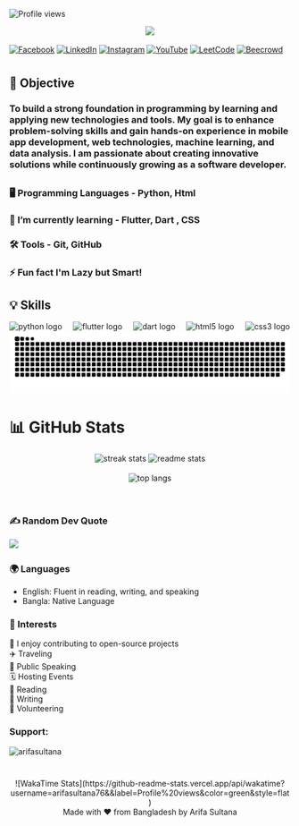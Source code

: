![Profile views](https://komarev.com/ghpvc/?username=arifasultana76&label=Profile%20views&color=green&style=flat)

<div align="center">
  <img src="https://readme-typing-svg.herokuapp.com?font=Poppins&size=40&color=00A2FF&weight=700&center=true&vCenter=true&width=500&height=50&lines=Hi+There!+👋;I'm+Arifa+Sultana!&pause=2000" />
</div>

[![Facebook](https://img.shields.io/badge/Facebook-1877F2?style=for-the-badge&logo=facebook&logoColor=white)](https://www.facebook.com/arifasultana76/)
[![LinkedIn](https://img.shields.io/badge/LinkedIn-0077B5?style=for-the-badge&logo=linkedin&logoColor=white)](https://www.linkedin.com/in/arifasultana76/)
[![Instagram](https://img.shields.io/badge/Instagram-E4405F?style=for-the-badge&logo=instagram&logoColor=white)](https://www.instagram.com/yourprofile)
[![YouTube](https://img.shields.io/badge/YouTube-FF0000?style=for-the-badge&logo=youtube&logoColor=white)](https://www.youtube.com/c/yourchannel)
[![LeetCode](https://img.shields.io/badge/LeetCode-FFA116?style=for-the-badge&logo=leetcode&logoColor=white)](https://leetcode.com/u/arifasultana76/)
[![Beecrowd](https://img.shields.io/badge/Beecrowd-000000?style=for-the-badge&logo=codeforces&logoColor=white)](https://www.beecrowd.com.br/judge/en/profile//arifasultana76/)

<h1 align="center"></h1>

## 🎯 Objective 
### To build a strong foundation in programming by learning and applying new technologies and tools. My goal is to enhance problem-solving skills and gain hands-on experience in mobile app development, web technologies, machine learning, and data analysis. I am passionate about creating innovative solutions while continuously growing as a software developer.

###

<h2 align="left"></h2>
 
### 🖥️ Programming Languages - Python, Html 
### 🌱 I’m currently learning - Flutter, Dart , CSS
### 🛠️ Tools - Git, GitHub
### ⚡ Fun fact I'm Lazy but Smart!

## 💡 Skills
<div align="left">
  <img src="https://cdn.jsdelivr.net/gh/devicons/devicon/icons/python/python-original.svg" height="40" alt="python logo"  />
  <img width="12" />
  <img src="https://cdn.jsdelivr.net/gh/devicons/devicon/icons/flutter/flutter-original.svg" height="40" alt="flutter logo"  />
  <img width="12" />
  <img src="https://cdn.jsdelivr.net/gh/devicons/devicon/icons/dart/dart-original.svg" height="40" alt="dart logo"  />
  <img width="12" />
  <img src="https://cdn.jsdelivr.net/gh/devicons/devicon/icons/html5/html5-original.svg" height="40" alt="html5 logo"  />
  <img width="12" />
  <img src="https://cdn.jsdelivr.net/gh/devicons/devicon/icons/css3/css3-original.svg" height="40" alt="css3 logo"  />
</div>

<picture>
  <source
    media="(prefers-color-scheme: dark)"
    srcset="https://raw.githubusercontent.com/platane/snk/output/github-contribution-grid-snake-dark.svg"
  />
  <source
    media="(prefers-color-scheme: light)"
    srcset="https://raw.githubusercontent.com/platane/snk/output/github-contribution-grid-snake.svg"
  />
  <img
    alt="github contribution grid snake animation"
    src="https://raw.githubusercontent.com/platane/snk/output/github-contribution-grid-snake.svg"
  />
</picture>

###

# 📊 GitHub Stats

<div align="center">
  <img width="400" src="https://github-readme-streak-stats-salesp07.vercel.app/?user=arifasultana76&count_private=true&theme=react&border_radius=10" alt="streak stats"/>
  <img width="380" src="https://github-readme-stats-salesp07.vercel.app/api?username=arifasultana76&count_private=true&show_icons=true&theme=react&rank_icon=github&border_radius=10" alt="readme stats"/>
  <br/><br>
  <img width="350" align="center" src="https://github-readme-stats-salesp07.vercel.app/api/top-langs/?username=arifasultana76&hide=HTML&langs_count=8&layout=compact&theme=react&border_radius=10" alt="top langs"/>
</div>
<br/><br/>                               


### ✍️ Random Dev Quote
![](https://quotes-github-readme.vercel.app/api?type=horizontal&theme=radical)

###

### 🌍 Languages
- English: Fluent in reading, writing, and speaking
- Bangla: Native Language

###

### 🎯 Interests

📂 I enjoy contributing to open-source projects <br>
✈️ Traveling <br>
🎤 Public Speaking <br>
🗓️ Hosting Events <br>
📖 Reading <br>
📝 Writing <br>
🤝 Volunteering

###

<h3 align="left">Support:</h3>
<p><a href="https://www.buymeacoffee.com/arifasultana"> <img align="left" src="https://cdn.buymeacoffee.com/buttons/v2/default-yellow.png" height="50" width="210" alt="arifasultana" /></a></p><br><br>

###

<div align="center">![WakaTime Stats](https://github-readme-stats.vercel.app/api/wakatime?username=arifasultana76&&label=Profile%20views&color=green&style=flat)
</div>
<!-- [![WakaTime Profile Views](https://wakatime.com/badge/user/arifasultana76.svg)](https://wakatime.com/@arifasultana76) -->

<div align="center">Made with ❤️ from Bangladesh by Arifa Sultana</div>





   
